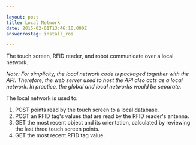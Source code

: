 ```yaml
---

layout: post
title: Local Network
date: 2015-02-01T13:46:10.000Z
answerrostag: install_ros

---
```


The touch screen, RFID reader, and robot communicate over a local network.

_Note: For simplicity, the local network code is packaged together with the API.  Therefore, the web server used to host the API also acts as a local network. In practice, the global and local networks would be separate._

The local network is used to:

1. POST points read by the touch screen to a local database.
2. POST an RFID tag's values that are read by the RFID reader's antenna.
3. GET the most recent object and its orientation, calculated by reviewing the last three touch screen points.
4. GET the most recent RFID tag value.
